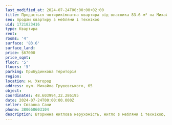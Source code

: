 ```yaml
---
last_modified_at: 2024-07-24T00:00:00+02:00
title: Продається чотирикімнатна квартира від власника 83.6 м² на Михайла Грушевського
seo: продам квартиру з меблями і технікою
uid: 1721823416
type: Квартира
rent:
rooms: '4'
surface: '83.6'
surface_land:
price: $67000
price_sqmt:
floor: '5'
floors: '5'
parking: Прибудинкова територія
region:
location: м. Ужгород
address: вул. Михайла Грушевського, 65
object:
coordinates: 48.603994,22.286195
date: 2024-07-24T00:00:00.000Z
seller: Сюзанна Сани
phone: 380660603104
description: Вторинна житлова нерухомість, житло з меблями і технікою, придатне і готове для проживання
---
```

